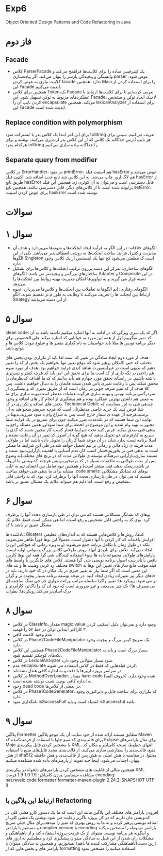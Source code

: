 # Exp6
Object Oriented Design Patterns and Code Refactoring in Java

# فاز دوم

## Facade
- کلاس ParserFacade یک اینترفیس ساده را برای کلاینت‌ها فراهمخ می‌کند و وابستگی و پیچیدگی پارسر را پنهان می‌کند. اگر پیاد‌ه‌سازی parser عوض شود، کلاینت نیازی به عوض کردن facade ندارد. همچنین Main را برای استفاده کردن از این Facade اپدیت می‌کنیم.
- همچنین برای کلاس Token،‌یک Facade تعریف کرده‌ایم تا برای کلاینت‌ها ارتباط با عملکرد‌های مربوط به توکن تسهیل شود. این Facade، لاجیک ایجاد توکن و مشخص کردن تایپ آن را encapsulate می‌کند. همچنین lexicalAnalyzer برای استفاده از این Facade اپدیت شده است.

## Replace condition with polymorphism

برای این امر ابتدا یک کلاس پدر با ابسترکت متود toString تعریف می‌کنیم. سپس برای هر تایپ آدرس جداگانه یک کلاس که از این کلاس پدر ارث‌بری می‌کنند، نوشته و برای هرکدام متود toString را جداگانه پیاده سازی می‌کنیم.

## Separate query from modifier

در کلاس ErrorHandler، در متود printError، هم استیت فیلد hasError عوض می‌شد و هم لاگ ارور چاپ می‌شد. به این کلاس چند تابع جدید اضافه شد. اکنون فیلد hasError از طریق تابع hasError قابل دسترسی است و می‌توان به آن کوئری زد. همچنین این فیلد پرایوت شده است تا از کلاس‌های دیگر، قابل دسترسی نباشد. همچنین تابع setError، برای عوض کردن استیت hasError نوشته شده است.


# سوالات

# سوال ۱ 
-  الگو‌های خلاقانه: در این الگو به فرآیند ایجاد ابجکت‌ها و نمونه‌ها می‌پردازد و هدف آن مدیریت و کنترل فرآیند ساخت ابجکت‌ها به روشی انعطاف‌پذیر می‌باشد. یکی از این الگو‌ها Singleton است ک مطمئن می‌شود کخ تنها یک اینستنس از یک کلاس وجود دارد.
- الگو‌های ساختاری: تمرکز این دسته برروی ترکیب ابجکت‌ها و کلاس‌ها برای تشکیل ساختار‌های بزرگ‌نر و پیچیده‌تر می باشد. الگو‌های Adapter و Composite در این دسته قرار می گیرند و به دولوپر‌ها امکان مدیریت بهینه روابط بین ابجکت‌ها را می‌دهد.
- الگو‌های رفتاری: ایم الگو‌ها به تعاملات بین ابجکت‌ها و کلاس‌ها می‌پردازد. نحوه ارتباط بین ابجکت ها را تعریف می‌کنند تا وظایف به طور م.ثر تقسیم شوند. الگو Strategy از این دسته می‌باشد.
# سوال ۵
clean code: اگر کد یک سری ویژگی که در ادامه به آنها اشاره میکنیم داشته باشد به آن کد تمیز میگوییم.اول از همه این مورد به خوانایی کد اشاره میکند علی الخصوص برای دیگر برنامه نویس ها.مثلا باید حواسمان به نام گذاری متغیر ها و شلوغ نبودن کلاس ها و توابع باشد.

هدف از مورد دوم ایچاد سادگی در تغییر کد است لذا باید از تکراری بودن بخش های مختلف کد حتی الامکان پرهیز شود که موقع تغییر تنها بخواهیم یک بخش از کد را تغییر دهیم که بدیهی است در غیراینصورت شاهد کندی فرایند خواهیم بود.
هدف از مورد سوم هم راحتی در نگه داری از کد است.ما برای تحقق این امر،باید کد هرچه کمتر و تمیزتری داشته باشیم.
در راستای تحقق مورد چهارم هم باید بدانیم که کد ما اهداف کدنظرمان را محقق میکند پس با رعایت تمیزی پاس شدن تست هایمان را به دنبال خواهیم داشت.
پس کلا هدف از کد تمیز صرفه جویی در زمان است که از طریق تمیزی کد و پیشگیری از سردرگمی برنامه نویس و بهینه سازی هرگونه عملیات مدنظر است.بهینه سازی برای ما به معنی هم داشتن بهترین عملکرد بوده و هم پیشگیری از انجام کار های اضافه و وجود بخش های اضافه و تکراری در کد.
Technincal Debit:  چبدهی فنی به این معناست که شنا فرض کنید یک خرید خاصی مدنظرتان است که هرچه سریعتر میخواهید به آن برسید.هرچند از عهده ی شمار خارج است پس به سراغ وام با سود میروید.بدیهتا در نهایت این شما هستید که در بلندمدت ضرر میکنید چون برای تسریع در یک فرایند شما مچبور به تهیه وام شدید و این موضوع در لحظه برای شما سوداور همین مسئله راجع به  بدهی فنی صدق میکند. فرض کنید تحت شرایط فشار کسب کار مجبور شدید که کدی را سریع به کارفرمای خو تحویل بدهید که هیچ گونه از اصول کد تمیز در آن رعایت نشده و اصلا برنامه تست ندارد.شاید در آن موعد شما کارتان را تحویل داده باشید اما در طولانی مدت هزینه ی زیاد مالی و زمانی بر تیم تحمیل خواهد شد.در طی این شرایط ما ممکن است به بدهی فنی بر بخوریم:فشار کسب کار،عدم آشنایی با اهمیت بازآرایی،نبود تست و مستند سازی،بازآرایی دیرهنگام،توسعه ی طولانی مدت کد در برنچ های مختلف(به وضوح پس از مدت طولانی به تناقضات بسیار در کد برمیخوریم،پس هرچقد کدنویسی ما ازیوله تر باشد،ریسک بدهی فنی بیشتر است) و همچنین نبود تعامل بین اعضای تیم به علت مشابه برای ما بدهی فنی خواهد ساخت.
code smells: بوهای کد نشانگر مشکلاتی هستند که می توان در طی بازسازی مجدد آنها را برطرف کرد. بوی کد به راحتی قابل تشخیص و رفع است، اما دایم هم میتواند علائم یک مشکل عمیق تر باشد.
# سوال ۶

بوهای کد نشانگر مشکلاتی هستند که می توان در طی بازسازی مجدد آنها را برطرف کرد. بوی کد به راحتی قابل تشخیص و رفع است، اما هی ممکن است فقط علائم یک مشکل عمیق تر باشد با کد


بادکننده ها: Bloaters کدها، روش‌ها و کلاس‌هایی هستند که به اندازه‌های عظیمی افزایش یافته‌اند که کار کردن با آنها دشوار است. معمولاً این بوها فوراً ظاهر نمی‌شوند، بلکه در طول زمان با تکامل برنامه جمع می‌شوند (و به‌ویژه زمانی که هیچ‌کس این را ایجاد نمی‌کند. تلاش برای نابودی آنها).
روش طولانی
کلاس بزرگ
وسواس اولیه
لیست پارامترهای طولانی
مجموعه داده ها
سوء استفاده کنندگان شی گرا همه این بوها کاربرد ناقص یا نادرست اصول برنامه نویسی شی گرا هستند.
کلاس های جایگزین با واسط های مختلف
رد کردن وصیت ها 
و بند های switch
فیلد موقت
مانع ساز های تغییر:
این بوها به این معنی است که اگر شما نیاز به تغییر چیزی در یک مکان در کد خود دارید، باید در جاهای دیگر نیز تغییرات زیادی ایجاد کنید. در نتیجه توسعه برنامه بسیار پیچیده تر و گران تر می شود. رویکرد ها:
تغییر واگرا
سلسله مراتب وراثت موازی
جراحی تفنگ ساچمه ای
بی مصرف ها!:
یک چیز بی‌معنی و غیر ضروری است که نبود آن کد را پاک‌تر، کارآمدتر و درک آسان‌تر می‌کند.رویکردها:
نظرات


# سوال ۸ 
- در کلاس ClassInfo، مقدار magic value  وجود دارد و نمی‌توان دلیل اسکیپ کردن ۳ کاراکتر ابتدایی توکن در خط ۵۷ را فهمید.
- عدم وحود کامنت کافی 
- در کلاس Phase2CodeFileManipulator یک سوییچ کیس بزرگ و پیچیده وجود دارد.
- همچنین این کلاس Phase2CodeFileManipulator بسیاز بزرگ است و باید به تکه‌های کوچکتر تقسیم شود.
- در کلاس LexicalAnalyzer متود بسیار طولانی وجود دارد.
- عدم encapsulate کردن فیلد‌هایی که فقط در کلاس استفاده می شوند.
- در سراسر پروژه ارور‌ها با دقت و به اندازه کافی هندل نشده‌اند.
- در کلاس MethodOverLoader، مقدار hard-code شده وجود دارد. (حروف الفیا)
- به اندازه کافی یونیت تست نوشته نشده است.
- وجود dead code در بعضی از کلاس‌ها.
- در کلاس Phase1CodeGenerator، کد تکراری برای ساخت فایل و دایرکتوری وجود دارد.
- نامگذاری متود isSuccessFull اشتباه است و باید isSuccessful باشد.
 # سوال ۹
پلاگین Formetter مطابق مستند ارائه شده از خود سایت آن یک موجو پلاگین Maven برای قالب‌بندی کد منبع جاوا با استفاده از فرمت‌کننده کد Eclipse.برای مثال پارامترهای Mojo با مشخص کردن فایل پیکربندی XML، انتهای خطوط، نسخه کامپایلر و مکان کد منبع، قالب‌بندی را سفارشی سازی می‌کنند. از قالب‌بندی مجدد فایل‌های منبع با استفاده از هش sha512 محتوا، در مقایسه با هش اصلی به هش پس از قالب‌بندی و هش حافظه پنهان، اجتناب می‌شود.
اینجا چند نمونه از پارمترهای داده شده مشاهده میکنیم.

همچنین مثالی از قابلیت های مشخص کردن پارامترهای دلخواه در پیکربندی XML مشاهده مینماییم:
ورژن کامپایلر:
<configuration>
    <compilerSource>1.9</compilerSource>
    <compilerCompliance>1.9</compilerCompliance>
    <compilerTargetPlatform>1.9</compilerTargetPlatform>
  </configuration>
فرمت encoding:
<plugin>
  <groupId>net.revelc.code.formatter</groupId>
  <artifactId>formatter-maven-plugin</artifactId>
  <version>2.24.2-SNAPSHOT</version>
  <configuration>
    <encoding>UTF-8</encoding>
  </configuration>
</plugin>

## ارتباط این پلاگین با Refactoring
افزودن پارامتز  های مختلف این پلاگین مانند این است که ما یک دستور کارو مشی کلی در کدنویسی مان داریم که در کل پروژه ناگزیر رعایت می شود.نوشتن یک مشی کلی از اضافه نویسی پرهیز کرده و به ما به روش بهتری کد تمیز را میدهد.برای مثال خیلی صریح و مستقیم با پارامتر complier version یا ecnoding پارامتر مربوطه را مشخص میکنند و اینگونه هر برنامه نویسی میتواند از یک فرمت پروژه استفاده کند و از ناهماهنگی و مشکلات ران شدن از این قبیل به سادگی میتوان پیشگیری کرد و مطمئنیم به ارور های ازین دست(ناهماهنگی مشارکت کننده ها باهم) نمیخوریم.
و همچنین به سادگی میتوان با پارامتر های <include > و<exclude> بخش هایی که از formatting استفاده میکنند را مشخص نمود.




